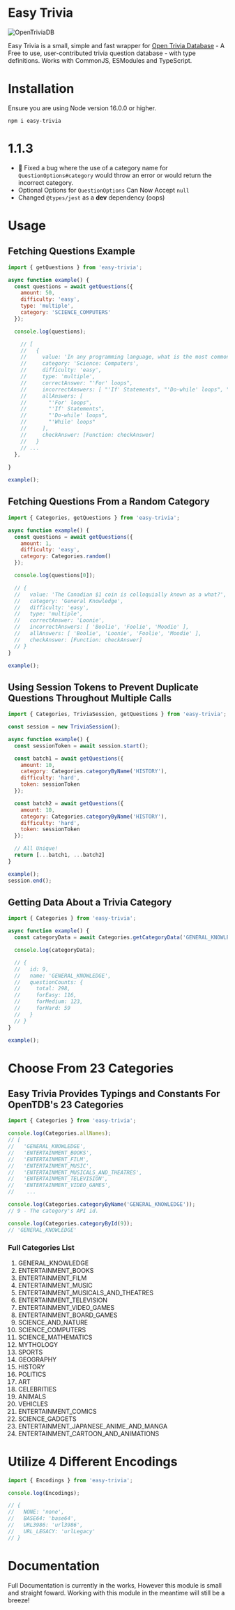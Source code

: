 # Easy Trivia
![OpenTriviaDB](https://i.imgur.com/QBhF5aY.png)

Easy Trivia is a small, simple and fast wrapper for [Open Trivia Database](https://opentdb.com/) - A Free to use, user-contributed trivia question database - with type definitions. Works with CommonJS, ESModules and TypeScript.

# Installation
Ensure you are using Node version 16.0.0 or higher.
```sh-session
npm i easy-trivia
```

# 1.1.3
- 🐞 Fixed a bug where the use of a category name for `QuestionOptions#category` would throw an error or would return the incorrect category.
- Optional Options for `QuestionOptions` Can Now Accept `null`
- Changed `@types/jest` as a **dev** dependency (oops)

# Usage

## Fetching Questions Example
```js
import { getQuestions } from 'easy-trivia';

async function example() {
  const questions = await getQuestions({
    amount: 50,
    difficulty: 'easy',
    type: 'multiple',
    category: 'SCIENCE_COMPUTERS'
  });

  console.log(questions);

    // [
    //   {
    //     value: 'In any programming language, what is the most common way to iterate through an array?',
    //     category: 'Science: Computers',
    //     difficulty: 'easy',
    //     type: 'multiple',
    //     correctAnswer: "'For' loops",
    //     incorrectAnswers: [ "'If' Statements", "'Do-while' loops", "'While' loops" ],
    //     allAnswers: [
    //       "'For' loops",
    //       "'If' Statements",
    //       "'Do-while' loops",
    //       "'While' loops"
    //     ],
    //     checkAnswer: [Function: checkAnswer]
    //   }
    // ...
  },
  
}

example();
```

## Fetching Questions From a Random Category
```js
import { Categories, getQuestions } from 'easy-trivia';

async function example() {
  const questions = await getQuestions({
    amount: 1,
    difficulty: 'easy',
    category: Categories.random()
  });

  console.log(questions[0]);

  // {
  //   value: 'The Canadian $1 coin is colloquially known as a what?',
  //   category: 'General Knowledge',
  //   difficulty: 'easy',
  //   type: 'multiple',
  //   correctAnswer: 'Loonie',
  //   incorrectAnswers: [ 'Boolie', 'Foolie', 'Moodie' ],
  //   allAnswers: [ 'Boolie', 'Loonie', 'Foolie', 'Moodie' ],
  //   checkAnswer: [Function: checkAnswer]
  // }
}

example();
```

## Using Session Tokens to Prevent Duplicate Questions Throughout Multiple Calls
```js
import { Categories, TriviaSession, getQuestions } from 'easy-trivia';

const session = new TriviaSession();

async function example() {
  const sessionToken = await session.start();

  const batch1 = await getQuestions({
    amount: 10,
    category: Categories.categoryByName('HISTORY'),
    difficulty: 'hard',
    token: sessionToken
  });

  const batch2 = await getQuestions({
    amount: 10,
    category: Categories.categoryByName('HISTORY'),
    difficulty: 'hard',
    token: sessionToken
  });

  // All Unique!
  return [...batch1, ...batch2]
}

example();
session.end();
```

## Getting Data About a Trivia Category
```js
import { Categories } from 'easy-trivia';

async function example() {
  const categoryData = await Categories.getCategoryData('GENERAL_KNOWLEDGE');

  console.log(categoryData);

  // {
  //   id: 9,
  //   name: 'GENERAL_KNOWLEDGE',
  //   questionCounts: { 
  //     total: 298, 
  //     forEasy: 116, 
  //     forMedium: 123, 
  //     forHard: 59 
  //   }
  // }
}

example();
```

# Choose From 23 Categories
## Easy Trivia Provides Typings and Constants For OpenTDB's 23 Categories
```js
import { Categories } from 'easy-trivia';

console.log(Categories.allNames);
// [
//   'GENERAL_KNOWLEDGE',
//   'ENTERTAINMENT_BOOKS',
//   'ENTERTAINMENT_FILM',
//   'ENTERTAINMENT_MUSIC',
//   'ENTERTAINMENT_MUSICALS_AND_THEATRES',
//   'ENTERTAINMENT_TELEVISION',
//   'ENTERTAINMENT_VIDEO_GAMES',
//    ...

console.log(Categories.categoryByName('GENERAL_KNOWLEDGE'));
// 9 - The category's API id.

console.log(Categories.categoryById(9));
// 'GENERAL_KNOWLEDGE'
```

### Full Categories List
1. GENERAL_KNOWLEDGE
2. ENTERTAINMENT_BOOKS
3. ENTERTAINMENT_FILM
4. ENTERTAINMENT_MUSIC
5. ENTERTAINMENT_MUSICALS_AND_THEATRES
6. ENTERTAINMENT_TELEVISION
7. ENTERTAINMENT_VIDEO_GAMES
8. ENTERTAINMENT_BOARD_GAMES
9. SCIENCE_AND_NATURE
10. SCIENCE_COMPUTERS
11. SCIENCE_MATHEMATICS
12. MYTHOLOGY
13. SPORTS
14. GEOGRAPHY
15. HISTORY
16. POLITICS
17. ART
18. CELEBRITIES
19. ANIMALS
20. VEHICLES
21. ENTERTAINMENT_COMICS
22. SCIENCE_GADGETS
23. ENTERTAINMENT_JAPANESE_ANIME_AND_MANGA
24. ENTERTAINMENT_CARTOON_AND_ANIMATIONS

# Utilize 4 Different Encodings
```js
import { Encodings } from 'easy-trivia';

console.log(Encodings);

// {
//   NONE: 'none',
//   BASE64: 'base64',
//   URL3986: 'url3986',
//   URL_LEGACY: 'urlLegacy'
// }
```

# Documentation
Full Documentation is currently in the works, However this module is small and straight foward. Working with this module in the meantime will still be a breeze!
